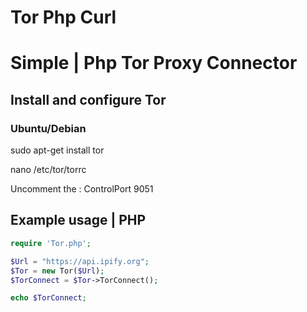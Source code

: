 # Tor Php Curl
# Simple | Php Tor Proxy Connector

## Install and configure Tor
### Ubuntu/Debian
sudo apt-get install tor

nano /etc/tor/torrc 

Uncomment the : ControlPort 9051

## Example usage | PHP 
```php
require 'Tor.php';

$Url = "https://api.ipify.org";
$Tor = new Tor($Url);
$TorConnect = $Tor->TorConnect();

echo $TorConnect;
```
